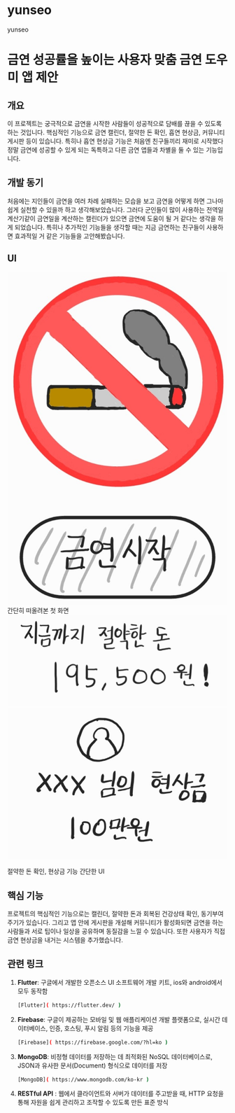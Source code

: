 # yunseo
yunseo

# 금연 성공률을 높이는 사용자 맞춤 금연 도우미 앱 제안

## 개요
이 프로젝트는 궁극적으로 금연을 시작한 사람들이 성공적으로 담배를 끊을 수 있도록 하는 것입니다. 핵심적인 기능으로 금연 캘린더, 절약한 돈 확인, 흡연 현상금, 커뮤니티 게시판 등이 있습니다. 특히나 흡연 현상금 기능은 처음엔 친구들끼리 재미로 시작했다 정말 금연에 성공할 수 있게 되는 독특하고 다른 금연 앱들과 차별을 둘 수 있는 기능입니다. 

## 개발 동기
처음에는 지인들이 금연을 여러 차례 실패하는 모습을 보고 금연을 어떻게 하면 그나마 쉽게 실천할 수 있을까 하고 생각해보았습니다. 그러다 군인들이 많이 사용하는 전역일 계산기같이 금연일을 계산하는 캘린더가 있으면 금연에 도움이 될 거 같다는 생각을 하게 되었습니다. 특히나 추가적인 기능들을 생각할 때는 지금 금연하는 친구들이 사용하면 효과적일 거 같은 기능들을 고안해봤습니다.

## UI
![UI 1](https://github.com/mahaban/yunseo/blob/main/%EA%B7%B8%EB%A6%BC%201.jpg)
간단히 떠올려본 첫 화면
![UI 2](https://github.com/mahaban/yunseo/blob/main/%EA%B7%B8%EB%A6%BC%202.jpg)
![UI 3](https://github.com/mahaban/yunseo/blob/main/%EA%B7%B8%EB%A6%BC%203.jpg)

절약한 돈 확인, 현상금 기능 간단한 UI

## 핵심 기능
프로젝트의 핵심적인 기능으로는 캘린더, 절약한 돈과 회복된 건강상태 확인, 동기부여 주기가 있습니다. 그리고 앱 안에 게시판을 개설해 커뮤니티가 활성화되면 금연을 하는 사람들과 서로 팁이나 일상을 공유하며 동질감을 느낄 수 있습니다. 또한 사용자가 직접 금연 현상금을 내거는 시스템을 추가했습니다. 


## 관련 링크

1. **Flutter**: 구글에서 개발한 오픈소스 UI 소프트웨어 개발 키트, ios와 android에서 모두 동작함
   ```bash
   [Flutter]( https://flutter.dev/ )
2. **Firebase**: 구글이 제공하는 모바일 및 웹 애플리케이션 개발 플랫폼으로, 실시간 데이터베이스, 인증, 호스팅, 푸시 알림 등의 기능을 제공
   ```bash
   [Firebase]( https://firebase.google.com/?hl=ko )
3. **MongoDB**: 비정형 데이터를 저장하는 데 최적화된 NoSQL 데이터베이스로, JSON과 유사한 문서(Document) 형식으로 데이터를 저장  
   ```bash  
   [MongoDB]( https://www.mongodb.com/ko-kr ) 

4. **RESTful API** : 웹에서 클라이언트와 서버가 데이터를 주고받을 때, HTTP 요청을 통해 자원을 쉽게 관리하고 조작할 수 있도록 만든 표준 방식

